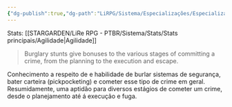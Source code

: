 ```yaml
---
{"dg-publish":true,"dg-path":"LiRPG/Sistema/Especializações/Especializações existentes/Roubo.md","permalink":"/li-rpg/sistema/especializacoes/especializacoes-existentes/roubo/","created":"2025-01-11T01:32:05.513-03:00","updated":"2025-01-12T02:35:06.865-03:00"}
---
```



Stats: [[STARGARDEN/LiRe RPG - PTBR/Sistema/Stats/Stats principais/Agilidade\|Agilidade]]

> Burglary stunts give bonuses to the various stages of committing a crime, from the planning to the execution and escape.

Conhecimento a respeito de e habilidade de burlar sistemas de segurança, bater carteira (pickpocketing) e cometer esse tipo de crime em geral. Resumidamente, uma aptidâo para diversos estágios de cometer um crime, desde o planejamento até á execução e fuga.